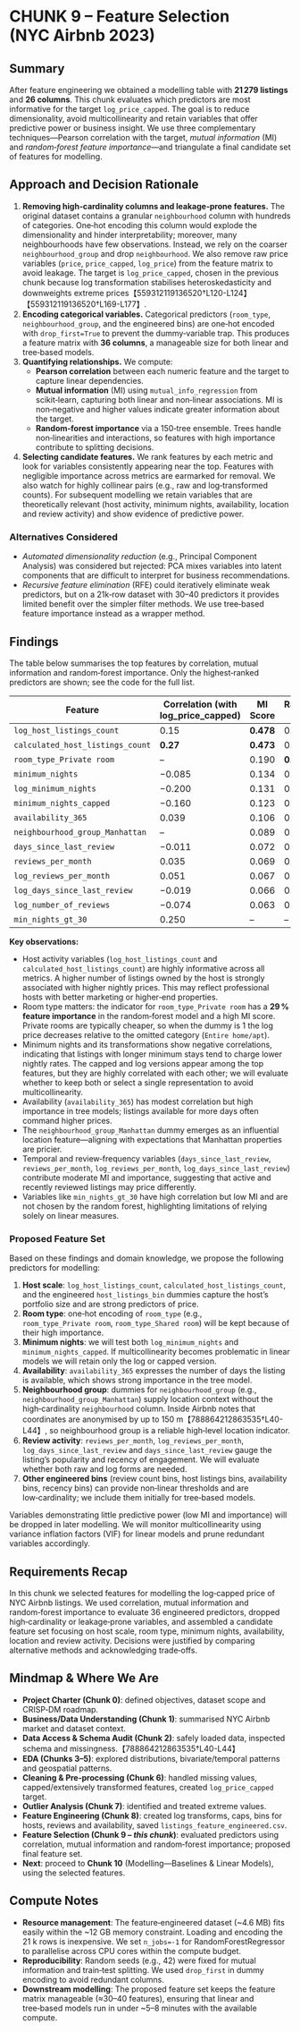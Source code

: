 # CHUNK 9 – Feature Selection (NYC Airbnb 2023)

## Summary

After feature engineering we obtained a modelling table with **21 279 listings** and **26 columns**.  This chunk evaluates which predictors are most informative for the target `log_price_capped`.  The goal is to reduce dimensionality, avoid multicollinearity and retain variables that offer predictive power or business insight.  We use three complementary techniques—Pearson correlation with the target, *mutual information* (MI) and *random‑forest feature importance*—and triangulate a final candidate set of features for modelling.

## Approach and Decision Rationale

1. **Removing high‐cardinality columns and leakage‑prone features.**  The original dataset contains a granular `neighbourhood` column with hundreds of categories.  One‑hot encoding this column would explode the dimensionality and hinder interpretability; moreover, many neighbourhoods have few observations.  Instead, we rely on the coarser `neighbourhood_group` and drop `neighbourhood`.  We also remove raw price variables (`price`, `price_capped`, `log_price`) from the feature matrix to avoid leakage.  The target is `log_price_capped`, chosen in the previous chunk because log transformation stabilises heteroskedasticity and downweights extreme prices【559312119136520†L120-L124】【559312119136520†L169-L177】.
2. **Encoding categorical variables.**  Categorical predictors (`room_type`, `neighbourhood_group`, and the engineered bins) are one‑hot encoded with `drop_first=True` to prevent the dummy‑variable trap.  This produces a feature matrix with **36 columns**, a manageable size for both linear and tree‑based models.
3. **Quantifying relationships.**  We compute:
   - **Pearson correlation** between each numeric feature and the target to capture linear dependencies.
   - **Mutual information** (MI) using `mutual_info_regression` from scikit‑learn, capturing both linear and non‑linear associations.  MI is non‑negative and higher values indicate greater information about the target.
   - **Random‑forest importance** via a 150‑tree ensemble.  Trees handle non‑linearities and interactions, so features with high importance contribute to splitting decisions.
4. **Selecting candidate features.**  We rank features by each metric and look for variables consistently appearing near the top.  Features with negligible importance across metrics are earmarked for removal.  We also watch for highly collinear pairs (e.g., raw and log‑transformed counts).  For subsequent modelling we retain variables that are theoretically relevant (host activity, minimum nights, availability, location and review activity) and show evidence of predictive power.

### Alternatives Considered

- *Automated dimensionality reduction* (e.g., Principal Component Analysis) was considered but rejected: PCA mixes variables into latent components that are difficult to interpret for business recommendations.
- *Recursive feature elimination* (RFE) could iteratively eliminate weak predictors, but on a 21k‑row dataset with 30–40 predictors it provides limited benefit over the simpler filter methods.  We use tree‑based feature importance instead as a wrapper method.

## Findings

The table below summarises the top features by correlation, mutual information and random‑forest importance.  Only the highest‑ranked predictors are shown; see the code for the full list.

| Feature | Correlation (with log_price_capped) | MI Score | Random‑Forest Importance |
|---|---|---|---|
| `log_host_listings_count` | 0.15 | **0.478** | 0.085 |
| `calculated_host_listings_count` | **0.27** | **0.473** | 0.079 |
| `room_type_Private room` | – | 0.190 | **0.295** |
| `minimum_nights` | −0.085 | 0.134 | 0.045 |
| `log_minimum_nights` | −0.200 | 0.131 | 0.043 |
| `minimum_nights_capped` | −0.160 | 0.123 | 0.046 |
| `availability_365` | 0.039 | 0.106 | 0.097 |
| `neighbourhood_group_Manhattan` | – | 0.089 | 0.043 |
| `days_since_last_review` | −0.011 | 0.072 | 0.036 |
| `reviews_per_month` | 0.035 | 0.069 | 0.027 |
| `log_reviews_per_month` | 0.051 | 0.067 | 0.027 |
| `log_days_since_last_review` | −0.019 | 0.066 | 0.035 |
| `log_number_of_reviews` | −0.074 | 0.063 | 0.021 |
| `min_nights_gt_30` | 0.250 | – | – |

**Key observations:**

* Host activity variables (`log_host_listings_count` and `calculated_host_listings_count`) are highly informative across all metrics.  A higher number of listings owned by the host is strongly associated with higher nightly prices.  This may reflect professional hosts with better marketing or higher‑end properties.
* Room type matters: the indicator for `room_type_Private room` has a **29 % feature importance** in the random‑forest model and a high MI score.  Private rooms are typically cheaper, so when the dummy is 1 the log price decreases relative to the omitted category (`Entire home/apt`).
* Minimum nights and its transformations show negative correlations, indicating that listings with longer minimum stays tend to charge lower nightly rates.  The capped and log versions appear among the top features, but they are highly correlated with each other; we will evaluate whether to keep both or select a single representation to avoid multicollinearity.
* Availability (`availability_365`) has modest correlation but high importance in tree models; listings available for more days often command higher prices.
* The `neighbourhood_group_Manhattan` dummy emerges as an influential location feature—aligning with expectations that Manhattan properties are pricier.
* Temporal and review‑frequency variables (`days_since_last_review`, `reviews_per_month`, `log_reviews_per_month`, `log_days_since_last_review`) contribute moderate MI and importance, suggesting that active and recently reviewed listings may price differently.
* Variables like `min_nights_gt_30` have high correlation but low MI and are not chosen by the random forest, highlighting limitations of relying solely on linear measures.

### Proposed Feature Set

Based on these findings and domain knowledge, we propose the following predictors for modelling:

1. **Host scale**: `log_host_listings_count`, `calculated_host_listings_count`, and the engineered `host_listings_bin` dummies capture the host’s portfolio size and are strong predictors of price.
2. **Room type**: one‑hot encoding of `room_type` (e.g., `room_type_Private room`, `room_type_Shared room`) will be kept because of their high importance.
3. **Minimum nights**: we will test both `log_minimum_nights` and `minimum_nights_capped`.  If multicollinearity becomes problematic in linear models we will retain only the log or capped version.
4. **Availability**: `availability_365` expresses the number of days the listing is available, which shows strong importance in the tree model.
5. **Neighbourhood group**: dummies for `neighbourhood_group` (e.g., `neighbourhood_group_Manhattan`) supply location context without the high‑cardinality `neighbourhood` column.  Inside Airbnb notes that coordinates are anonymised by up to 150 m【788864212863535†L40-L44】, so neighbourhood group is a reliable high‑level location indicator.
6. **Review activity**: `reviews_per_month`, `log_reviews_per_month`, `log_days_since_last_review` and `days_since_last_review` gauge the listing’s popularity and recency of engagement.  We will evaluate whether both raw and log forms are needed.
7. **Other engineered bins** (review count bins, host listings bins, availability bins, recency bins) can provide non‑linear thresholds and are low‑cardinality; we include them initially for tree‑based models.

Variables demonstrating little predictive power (low MI and importance) will be dropped in later modelling.  We will monitor multicollinearity using variance inflation factors (VIF) for linear models and prune redundant variables accordingly.

## Requirements Recap

In this chunk we selected features for modelling the log‑capped price of NYC Airbnb listings.  We used correlation, mutual information and random‑forest importance to evaluate 36 engineered predictors, dropped high‑cardinality or leakage‑prone variables, and assembled a candidate feature set focusing on host scale, room type, minimum nights, availability, location and review activity.  Decisions were justified by comparing alternative methods and acknowledging trade‑offs.

## Mindmap & Where We Are

- **Project Charter (Chunk 0)**: defined objectives, dataset scope and CRISP‑DM roadmap.
- **Business/Data Understanding (Chunk 1)**: summarised NYC Airbnb market and dataset context.
- **Data Access & Schema Audit (Chunk 2)**: safely loaded data, inspected schema and missingness.【788864212863535†L40-L44】
- **EDA (Chunks 3–5)**: explored distributions, bivariate/temporal patterns and geospatial patterns.
- **Cleaning & Pre‑processing (Chunk 6)**: handled missing values, capped/extensively transformed features, created `log_price_capped` target.
- **Outlier Analysis (Chunk 7)**: identified and treated extreme values.
- **Feature Engineering (Chunk 8)**: created log transforms, caps, bins for hosts, reviews and availability, saved `listings_feature_engineered.csv`.
- **Feature Selection (Chunk 9 – *this chunk*)**: evaluated predictors using correlation, mutual information and random‑forest importance; proposed final feature set.
- **Next**: proceed to **Chunk 10** (Modelling—Baselines & Linear Models), using the selected features.

## Compute Notes

* **Resource management**: The feature‑engineered dataset (~4.6 MB) fits easily within the ~12 GB memory constraint.  Loading and encoding the 21 k rows is inexpensive.  We set `n_jobs=-1` for RandomForestRegressor to parallelise across CPU cores within the compute budget.
* **Reproducibility**: Random seeds (e.g., 42) were fixed for mutual information and train‑test splitting.  We used `drop_first` in dummy encoding to avoid redundant columns.
* **Downstream modelling**: The proposed feature set keeps the feature matrix manageable (≈30–40 features), ensuring that linear and tree‑based models run in under ~5–8 minutes with the available compute.
